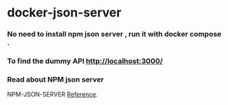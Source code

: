 # docker-json-server

### No need to install npm json server , run it with docker compose  .
### To find the dummy API [http://localhost:3000/](http://localhost:3000/)

### Read about NPM json server
NPM-JSON-SERVER [Reference](https://www.npmjs.com/package/json-server).
